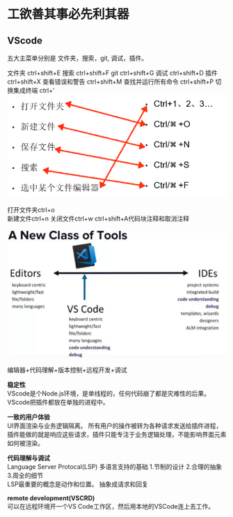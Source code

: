 # 工欲善其事必先利其器  

## VScode  
五大主菜单分别是 文件夹，搜索，git, 调试，插件。

文件夹  ctrl+shift+E
搜索  ctrl+shift+F
git  ctrl+shift+G
调试    ctrl+shift+D
插件  ctrl+shift+X 
查看错误和警告 ctrl+shift+M
查找并运行所有命令 ctrl+shift+P 
切换集成终端    ctrl+' 
![](../../attachments/2021-07-14-16-43-35.png)

打开文件夹ctrl+o  
新建文件ctrl+n
关闭文件ctrl+w
ctrl+shift+A代码块注释和取消注释  

![](../../attachments/2021-07-14-15-22-00.png)

编辑器+代码理解+版本控制+远程开发+调试 

**稳定性**  
VScode是个Node.js环境，是单线程的，任何代码崩了都是灾难性的后果。  
VScode把插件都放在单独的进程中。  

**一致的用户体验**  
UI界面渲染与业务逻辑隔离。
所有用户的操作被转为各种请求发送给插件进程，插件能做的就是响应这些请求，插件只能专注于业务逻辑处理，不能影响界面元素如何被渲染。

**代码理解与调试**  
Language Server Protocal(LSP)  多语言支持的基础 
1.节制的设计  2.合理的抽象  3.周全的细节  
LSP最重要的概念是动作和位置。  抽象成请求和回复

**remote development(VSCRD)**   
可以在远程环境开一个VS Code工作区，然后用本地的VSCode连上去工作。

